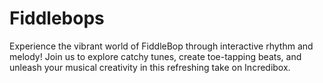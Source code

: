 # Fiddlebops
Experience the vibrant world of FiddleBop through interactive rhythm and melody! Join us to explore catchy tunes, create toe-tapping beats, and unleash your musical creativity in this refreshing take on Incredibox.
